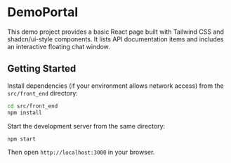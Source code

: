 # DemoPortal

This demo project provides a basic React page built with Tailwind CSS and shadcn/ui-style components. It lists API documentation items and includes an interactive floating chat window.

## Getting Started

Install dependencies (if your environment allows network access) from the
`src/front_end` directory:

```bash
cd src/front_end
npm install
```

Start the development server from the same directory:

```bash
npm start
```

Then open `http://localhost:3000` in your browser.
